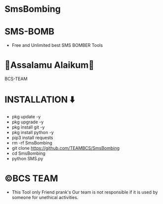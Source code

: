 # SmsBombing

# SMS-BOMB
* Free and Unlimited best SMS BOMBER Tools

# 🖤Assalamu Alaikum🖤
BCS-TEAM


# INSTALLATION ⬇️
* pkg update -y
* pkg upgrade -y
* pkg install git -y
* pkg install python -y
* pip3 install requests
* rm -rf SmsBombing
* git clone https://github.com/TEAMBCS/SmsBombing
* cd SmsBombing
* python SMS.py

# ©️BCS TEAM
* This Tool only Friend prank's Our team is not responsible if it is used by someone for unethical activities.
